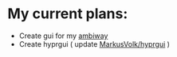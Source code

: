 # My current plans:
- Create gui for my [ambiway](https://github.com/timasoft/ambiway)
- Create hyprgui ( update [MarkusVolk/hyprgui](https://github.com/MarkusVolk/hyprgui) )

<!--
**timasoft/timasoft** is a ✨ _special_ ✨ repository because its `README.md` (this file) appears on your GitHub profile.

Here are some ideas to get you started:

- 🔭 I’m currently working on ...
- 🌱 I’m currently learning ...
- 👯 I’m looking to collaborate on ...
- 🤔 I’m looking for help with ...
- 💬 Ask me about ...
- 📫 How to reach me: ...
- 😄 Pronouns: ...
- ⚡ Fun fact: ...
-->
